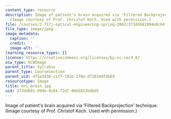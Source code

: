 ```yaml
---
content_type: resource
description: Image of patient's brain acquired via 'Filtered Backprojection' technique.
  (Image courtesy of Prof. Christof Koch. Used with permission.)
file: /courses/2-717j-optical-engineering-spring-2002/373ddb81994e0c64f2d70665853b4bd5_mri_brain.jpg
file_type: image/jpeg
image_metadata:
  caption: ''
  credit: ''
  image-alt: ''
learning_resource_types: []
license: https://creativecommons.org/licenses/by-nc-sa/4.0/
ocw_type: OCWImage
parent_title: Syllabus
parent_type: CourseSection
parent_uid: 4f5a3438-c1f7-193d-270e-d72834dfdb69
resourcetype: Image
title: mri_brain.jpg
uid: 373ddb81-994e-0c64-f2d7-0665853b4bd5
---
```

Image of patient's brain acquired via 'Filtered Backprojection' technique. (Image courtesy of Prof. Christof Koch. Used with permission.)